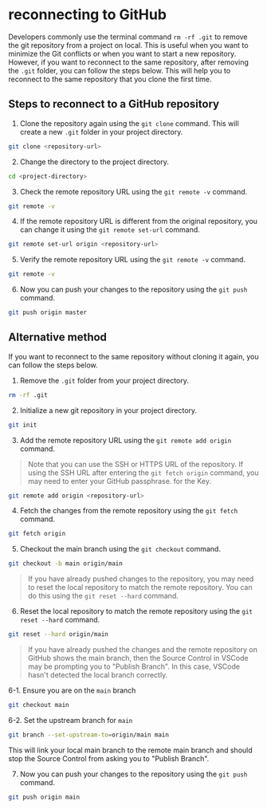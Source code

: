 # reconnecting to GitHub

Developers commonly use the terminal command `rm -rf .git` to remove the git repository from a project on local. This is useful when you want to minimize the Git conflicts or when you want to start a new repository. However, if you want to reconnect to the same repository, after removing the `.git` folder, you can follow the steps below. This will help you to reconnect to the same repository that you clone the first time.


## Steps to reconnect to a GitHub repository

1. Clone the repository again using the `git clone` command. This will create a new `.git` folder in your project directory.

```bash
git clone <repository-url>
```

2. Change the directory to the project directory.

```bash
cd <project-directory>
```

3. Check the remote repository URL using the `git remote -v` command.

```bash
git remote -v
```

4. If the remote repository URL is different from the original repository, you can change it using the `git remote set-url` command.

```bash
git remote set-url origin <repository-url>
```

5. Verify the remote repository URL using the `git remote -v` command.

```bash
git remote -v
```

6. Now you can push your changes to the repository using the `git push` command.

```bash
git push origin master
```

## Alternative method

If you want to reconnect to the same repository without cloning it again, you can follow the steps below.

1. Remove the `.git` folder from your project directory.

```bash
rm -rf .git
```

2. Initialize a new git repository in your project directory.

```bash
git init
```

3. Add the remote repository URL using the `git remote add origin` command.

> Note that you can use the SSH or HTTPS URL of the repository. If using the SSH URL
> after entering the `git fetch origin` command, you may need to enter your GitHub 
> passphrase. for the Key.


```bash
git remote add origin <repository-url>
```

4. Fetch the changes from the remote repository using the `git fetch` command.

```bash
git fetch origin
```

5. Checkout the main branch using the `git checkout` command.

```bash
git checkout -b main origin/main
```

> If you have already pushed changes to the repository, you may need to reset the local repository to match the remote repository. You can do this using the `git reset --hard` command.


6. Reset the local repository to match the remote repository using the `git reset --hard` command.

```bash
git reset --hard origin/main
```

> If you have already pushed the changes and the remote repository on GitHub shows the main branch, then the Source Control in VSCode may be prompting you to "Publish Branch". In this case, VSCode hasn't detected the local branch correctly.

6-1. Ensure you are on the `main` branch

```bash
git checkout main
```

6-2. Set the upstream branch for `main`

```bash
git branch --set-upstream-to=origin/main main
```

This will link your local main branch to the remote main branch and should stop the Source Control from asking you to "Publish Branch".

7. Now you can push your changes to the repository using the `git push` command.

```bash
git push origin main
```

